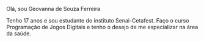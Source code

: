 Olá, sou Geovanna de Souza Ferreira 

Tenho 17 anos e sou estudante do instituto Senai-Cetafest. Faço o curso Programação de Jogos Digitais e tenho o desejo de me especializar na área da saúde. 
